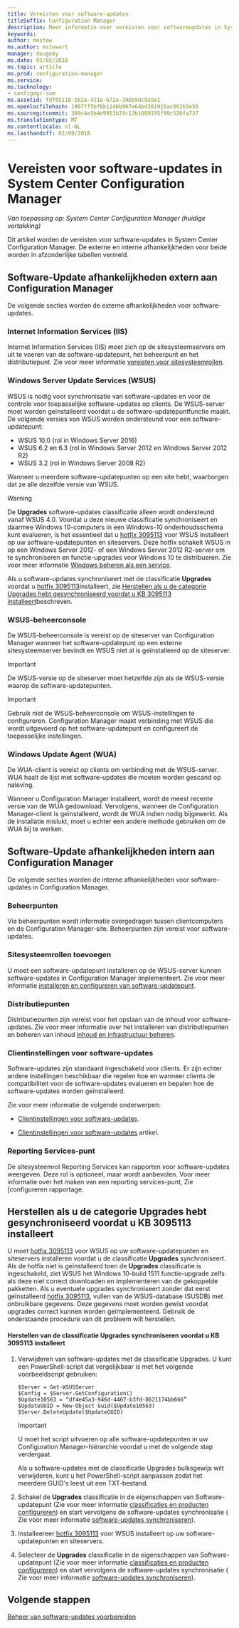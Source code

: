 ```yaml
---
title: Vereisten voor software-updates
titleSuffix: Configuration Manager
description: Meer informatie over vereisten voor softwareupdates in System Center Configuration Manager.
keywords: 
author: mestew
ms.author: mstewart
manager: dougeby
ms.date: 02/02/2018
ms.topic: article
ms.prod: configuration-manager
ms.service: 
ms.technology:
- configmgr-sum
ms.assetid: fdf05118-162a-411e-b72e-386b9dc9a5e1
ms.openlocfilehash: 1907ff5bf6b1146b967e64bd381915ac863b3e55
ms.sourcegitcommit: 389c4e5b4e9953b74c13b1689195f99c526fa737
ms.translationtype: MT
ms.contentlocale: nl-NL
ms.lasthandoff: 02/09/2018
---
```

# <a name="prerequisites-for-software-updates-in-system-center-configuration-manager"></a>Vereisten voor software-updates in System Center Configuration Manager

*Van toepassing op: System Center Configuration Manager (huidige vertakking)*

Dit artikel worden de vereisten voor software-updates in System Center Configuration Manager. De externe en interne afhankelijkheden voor beide worden in afzonderlijke tabellen vermeld.  

## <a name="software-update-dependencies-external-to-configuration-manager"></a>Software-Update afhankelijkheden extern aan Configuration Manager  
 De volgende secties worden de externe afhankelijkheden voor software-updates.  

### <a name="internet-information-services-iis"></a>Internet Information Services (IIS)  
 Internet Information Services (IIS) moet zich op de sitesysteemservers om uit te voeren van de software-updatepunt, het beheerpunt en het distributiepunt. Zie voor meer informatie [vereisten voor sitesysteemrollen](../../core/plan-design/configs/site-and-site-system-prerequisites.md).  

### <a name="windows-server-update-services-wsus"></a>Windows Server Update Services (WSUS)  
 WSUS is nodig voor synchronisatie van software-updates en voor de controle voor toepasselijke software-updates op clients. De WSUS-server moet worden geïnstalleerd voordat u de software-updatepuntfunctie maakt. De volgende versies van WSUS worden ondersteund voor een software-updatepunt:  

-   WSUS 10.0 (rol in Windows Server 2016)
-   WSUS 6.2 en 6.3 (rol in Windows Server 2012 en Windows Server 2012 R2)  
-   WSUS 3.2 (rol in Windows Server 2008 R2)  

 Wanneer u meerdere software-updatepunten op een site hebt, waarborgen dat ze alle dezelfde versie van WSUS.  

> [!WARNING]  
>  De **Upgrades** software-updates classificatie alleen wordt ondersteund vanaf WSUS 4.0. Voordat u deze nieuwe classificatie synchroniseert en daarmee Windows 10-computers in een Windows-10 onderhoudsschema kunt evalueren, is het essentieel dat u [hotfix 3095113](https://support.microsoft.com/kb/3095113) voor WSUS installeert op uw software-updatepunten en siteservers. Deze hotfix schakelt WSUS in op een Windows Server 2012- of een Windows Server 2012 R2-server om te synchroniseren en functie-upgrades voor Windows 10 te distribueren. Zie voor meer informatie [Windows beheren als een service](../../osd/deploy-use/manage-windows-as-a-service.md).  
>   
>  Als u software-updates synchroniseert met de classificatie **Upgrades** voordat u [hotfix 3095113](https://support.microsoft.com/kb/3095113)installeert, zie [Herstellen als u de categorie Upgrades hebt gesynchroniseerd voordat u KB 3095113 installeert](#BKMK_RecoverUpgrades)beschreven.  

### <a name="wsus-administration-console"></a>WSUS-beheerconsole  
 De WSUS-beheerconsole is vereist op de siteserver van Configuration Manager wanneer het software-updatepunt op een externe sitesysteemserver bevindt en WSUS niet al is geïnstalleerd op de siteserver.  

> [!IMPORTANT]  
>  De WSUS-versie op de siteserver moet hetzelfde zijn als de WSUS-versie waarop de software-updatepunten.  

> [!IMPORTANT]  
>  Gebruik niet de WSUS-beheerconsole om WSUS-instellingen te configureren. Configuration Manager maakt verbinding met WSUS die wordt uitgevoerd op het software-updatepunt en configureert de toepasselijke instellingen.  

### <a name="windows-update-agent-wua"></a>Windows Update Agent (WUA)  
 De WUA-client is vereist op clients om verbinding met de WSUS-server. WUA haalt de lijst met software-updates die moeten worden gescand op naleving.  

 Wanneer u Configuration Manager installeert, wordt de meest recente versie van de WUA gedownload. Vervolgens, wanneer de Configuration Manager-client is geïnstalleerd, wordt de WUA indien nodig bijgewerkt. Als de installatie mislukt, moet u echter een andere methode gebruiken om de WUA bij te werken.  

## <a name="software-update-dependencies-internal-to-configuration-manager"></a>Software-Update afhankelijkheden intern aan Configuration Manager  
 De volgende secties worden de interne afhankelijkheden voor software-updates in Configuration Manager.  

### <a name="management-points"></a>Beheerpunten  
 Via beheerpunten wordt informatie overgedragen tussen clientcomputers en de Configuration Manager-site. Beheerpunten zijn vereist voor software-updates.  

### <a name="software-update-point"></a>Sitesysteemrollen toevoegen  
 U moet een software-updatepunt installeren op de WSUS-server kunnen software-updates in Configuration Manager implementeert. Zie voor meer informatie [installeren en configureren van software-updatepunt](../get-started/install-a-software-update-point.md).

### <a name="distribution-points"></a>Distributiepunten  
 Distributiepunten zijn vereist voor het opslaan van de inhoud voor software-updates. Zie voor meer informatie over het installeren van distributiepunten en beheren van inhoud [inhoud en infrastructuur beheren](../../core/servers/deploy/configure/manage-content-and-content-infrastructure.md).  

### <a name="client-settings-for-software-updates"></a>Clientinstellingen voor software-updates  
 Software-updates zijn standaard ingeschakeld voor clients. Er zijn echter andere instellingen beschikbaar die regelen hoe en wanneer clients de compatibiliteit voor de software-updates evalueren en bepalen hoe de software-updates worden geïnstalleerd.  

 Zie voor meer informatie de volgende onderwerpen:  

-   [Clientinstellingen voor software-updates](../get-started/manage-settings-for-software-updates.md#BKMK_ClientSettings).   

-   [Clientinstellingen voor software-updates](../../core/clients/deploy/about-client-settings.md#software-updates) artikel.  

### <a name="reporting-services-point"></a>Reporting Services-punt  
 De sitesysteemrol Reporting Services kan rapporten voor software-updates weergeven. Deze rol is optioneel, maar wordt aanbevolen. Voor meer informatie over het maken van een reporting services-punt, Zie [configureren rapportage.  

##  <a name="BKMK_RecoverUpgrades"></a> Herstellen als u de categorie Upgrades hebt gesynchroniseerd voordat u KB 3095113 installeert  
 U moet [hotfix 3095113](https://support.microsoft.com/kb/3095113) voor WSUS op uw software-updatepunten en siteservers installeren voordat u de classificatie **Upgrades** synchroniseert. Als de hotfix niet is geïnstalleerd toen de **Upgrades** classificatie is ingeschakeld, ziet WSUS het Windows 10-build 1511 functie-upgrade zelfs als deze niet correct downloaden en implementeren van de gekoppelde pakketten. Als u eventuele upgrades synchroniseert zonder dat eerst geïnstalleerd [hotfix 3095113](https://support.microsoft.com/kb/3095113), vullen van de WSUS-database (SUSDB) met onbruikbare gegevens. Deze gegevens moet worden gewist voordat upgrades correct kunnen worden geïmplementeerd. Gebruik de onderstaande procedure van dit probleem wilt herstellen.  

#### <a name="to-recover-from-synchronizing-the-upgrades-classification-before-you-install-kb-3095113"></a>Herstellen van de classificatie Upgrades synchroniseren voordat u KB 3095113 installeert  

1.  Verwijderen van software-updates met de classificatie Upgrades. U kunt een PowerShell-script dat vergelijkbaar is met het volgende voorbeeldscript gebruiken:  

    ```  
    $Server = Get-WSUSServer  
    $Config = $Server.GetConfiguration()  
    $Update10563 = “df4e45a3-946d-4467-b3fd-8621174bb666”  
    $UpdateGUID = New-Object Guid($Update10563)  
    $Server.DeleteUpdate($UpdateGUID)  
    ```  

    > [!IMPORTANT]  
    >  U moet het script uitvoeren op alle software-updatepunten in uw Configuration Manager-hiërarchie voordat u met de volgende stap verdergaat.  

     Als u software-updates met de classificatie Upgrades bulksgewijs wilt verwijderen, kunt u het PowerShell-script aanpassen zodat het meerdere GUID's leest uit een TXT-bestand.  

2.  Schakel de **Upgrades** classificatie in de eigenschappen van Software-updatepunt (Zie voor meer informatie [classificaties en producten configureren](../get-started/configure-classifications-and-products.md)) en start vervolgens de software-updates synchronisatie ( Zie voor meer informatie [software-updates synchroniseren](../get-started/synchronize-software-updates.md)).  

3.  Installeereer [hotfix 3095113](https://support.microsoft.com/kb/3095113) voor WSUS installeert op uw software-updatepunten en siteservers.  

4.  Selecteer de **Upgrades** classificatie in de eigenschappen van Software-updatepunt (Zie voor meer informatie [classificaties en producten configureren](../get-started/configure-classifications-and-products.md)) en start vervolgens de software-updates synchronisatie ( Zie voor meer informatie [software-updates synchroniseren](../get-started/synchronize-software-updates.md)).  

## <a name="next-steps"></a>Volgende stappen
[Beheer van software-updates voorbereiden](../get-started/prepare-for-software-updates-management.md)

